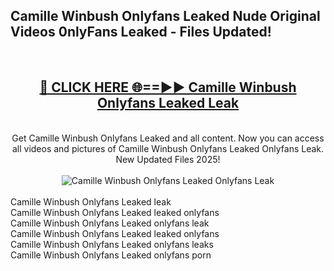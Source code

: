<h2>Camille Winbush Onlyfans Leaked Nude Original Videos 0nlyFans Leaked - Files Updated! </h2>
<br>
<div align="center">
<h2><a href="https://213.232.235.80/live/video.php?q=camille-winbush-onlyfans-leaked" rel="nofollow">🔴 CLICK HERE 🌐==►► Camille Winbush Onlyfans Leaked Leak</a></h2>
<br>
Get Camille Winbush Onlyfans Leaked and all content. Now you can access all videos and pictures of Camille Winbush Onlyfans Leaked Onlyfans Leak. New Updated Files 2025!
<br>
<br>
<a href="https://213.232.235.80/live/video.php?q=camille-winbush-onlyfans-leaked" rel="nofollow" data-target="animated-image.originalLink"><img src="https://i.imgur.com/1EjSzPs.png" alt="Camille Winbush Onlyfans Leaked Onlyfans Leak" style="max-width: 100%; display: inline-block;" data-target="animated-image.originalImage"></a>
</div>
<br>
Camille Winbush Onlyfans Leaked leak<br>
Camille Winbush Onlyfans Leaked leaked onlyfans<br>
Camille Winbush Onlyfans Leaked onlyfans leak<br>
Camille Winbush Onlyfans Leaked leaked onlyfans<br>
Camille Winbush Onlyfans Leaked onlyfans leaks<br>
Camille Winbush Onlyfans Leaked onlyfans porn
